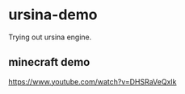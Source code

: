 # ursina-demo
Trying out ursina engine.

## minecraft demo
https://www.youtube.com/watch?v=DHSRaVeQxIk